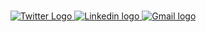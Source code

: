 <p align="center">
  <!–
  <img src="me.png" alt="A code style information about Iran Garcia"  width="750" />
  <br/>
  <a href="https://twitter.com/oirangarcia">
    <img alt="Twitter Logo" src="https://img.shields.io/badge/Twitter-021627?style=for-the-badge&logo=twitter&logoColor=white" height="25"/>
  </a>
  <a href="https://linkekin.com/in/irangarciaj">
    <img alt="Linkedin logo" src="https://img.shields.io/badge/Linkedin-021627?style=for-the-badge&logo=linkedin&logoColor=white" height="25"/>
  </a>
  <a href="mailto:irangarciaj@gmail.com">
    <img alt="Gmail logo" src="https://img.shields.io/badge/Email-021627?style=for-the-badge&logo=gmail&logoColor=white" height="25"/>
  </a>
</p>
